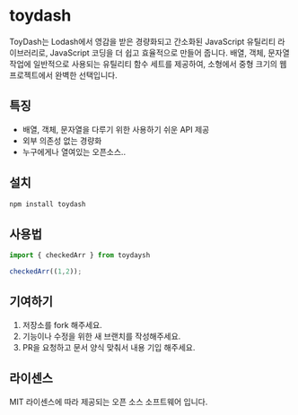 # toydash

ToyDash는 Lodash에서 영감을 받은 경량화되고 간소화된 JavaScript 유틸리티 라이브러리로, JavaScript 코딩을 더 쉽고 효율적으로 만들어 줍니다. 배열, 객체, 문자열 작업에 일반적으로 사용되는 유틸리티 함수 세트를 제공하여, 소형에서 중형 크기의 웹 프로젝트에서 완벽한 선택입니다.

## 특징

- 배열, 객체, 문자열을 다루기 위한 사용하기 쉬운 API 제공
- 외부 의존성 없는 경량화
- 누구에게나 열여있는 오픈소스..

## 설치

```bash
npm install toydash
```

## 사용법

```js
import { checkedArr } from toydaysh

checkedArr((1,2));
```

## 기여하기

1. 저장소를 fork 해주세요.
2. 기능이나 수정을 위한 새 브랜치를 작성해주세요.
3. PR을 요청하고 문서 양식 맞춰서 내용 기입 해주세요.

## 라이센스

MIT 라이센스에 따라 제공되는 오픈 소스 소프트웨어 입니다.
